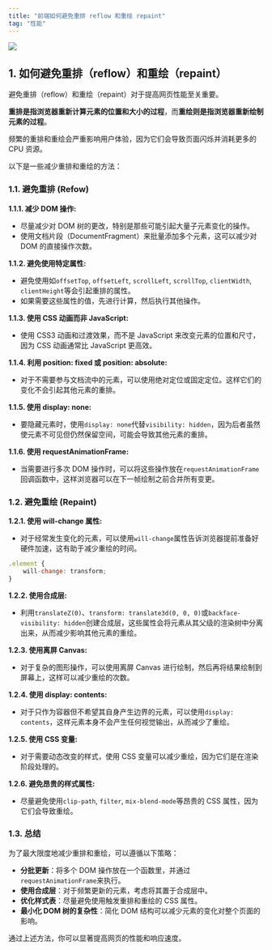 ```yaml
---
title: "前端如何避免重排 reflow 和重绘 repaint"
tag: "性能"
---
```


<img src="../imgs/78/01.webp" />

## 1\. 如何避免重排（reflow）和重绘（repaint）

避免重排（reflow）和重绘（repaint）对于提高网页性能至关重要。

**重排是指浏览器重新计算元素的位置和大小的过程**，而**重绘则是指浏览器重新绘制元素的过程**。

频繁的重排和重绘会严重影响用户体验，因为它们会导致页面闪烁并消耗更多的 CPU 资源。

以下是一些减少重排和重绘的方法：

### 1.1. 避免重排 (Refow)

**1.1.1. 减少 DOM 操作:**

- 尽量减少对 DOM 树的更改，特别是那些可能引起大量子元素变化的操作。
- 使用文档片段（DocumentFragment）来批量添加多个元素，这可以减少对 DOM 的直接操作次数。

**1.1.2. 避免使用特定属性:**

- 避免使用如`offsetTop`, `offsetLeft`, `scrollLeft`, `scrollTop`, `clientWidth`, `clientHeight`等会引起重排的属性。
- 如果需要这些属性的值，先进行计算，然后执行其他操作。

**1.1.3. 使用 CSS 动画而非 JavaScript:**

- 使用 CSS3 动画和过渡效果，而不是 JavaScript 来改变元素的位置和尺寸，因为 CSS 动画通常比 JavaScript 更高效。

**1.1.4. 利用 position: fixed 或 position: absolute:**

- 对于不需要参与文档流中的元素，可以使用绝对定位或固定定位。这样它们的变化不会引起其他元素的重排。

**1.1.5. 使用 display: none:**

- 要隐藏元素时，使用`display: none`代替`visibility: hidden`，因为后者虽然使元素不可见但仍然保留空间，可能会导致其他元素的重排。

**1.1.6. 使用 requestAnimationFrame:**

- 当需要进行多次 DOM 操作时，可以将这些操作放在`requestAnimationFrame`回调函数中，这样浏览器可以在下一帧绘制之前合并所有变更。

### 1.2. 避免重绘 (Repaint)

**1.2.1. 使用 will-change 属性:**

- 对于经常发生变化的元素，可以使用`will-change`属性告诉浏览器提前准备好硬件加速，这有助于减少重绘的时间。

```js
.element {
    will-change: transform;
}
```

**1.2.2. 使用合成层:**

- 利用`translateZ(0)`、`transform: translate3d(0, 0, 0)`或`backface-visibility: hidden`创建合成层，这些属性会将元素从其父级的渲染树中分离出来，从而减少影响其他元素的重绘。

**1.2.3. 使用离屏 Canvas:**

- 对于复杂的图形操作，可以使用离屏 Canvas 进行绘制，然后再将结果绘制到屏幕上，这样可以减少重绘的次数。

**1.2.4. 使用 display: contents:**

- 对于只作为容器但不希望其自身产生边界的元素，可以使用`display: contents`，这样元素本身不会产生任何视觉输出，从而减少了重绘。

**1.2.5. 使用 CSS 变量:**

- 对于需要动态改变的样式，使用 CSS 变量可以减少重绘，因为它们是在渲染阶段处理的。

**1.2.6. 避免昂贵的样式属性:**

- 尽量避免使用`clip-path`, `filter`, `mix-blend-mode`等昂贵的 CSS 属性，因为它们会导致重绘。

### 1.3. 总结

为了最大限度地减少重排和重绘，可以遵循以下策略：

- **分批更新**：将多个 DOM 操作放在一个函数里，并通过`requestAnimationFrame`来执行。
- **使用合成层**：对于频繁更新的元素，考虑将其置于合成层中。
- **优化样式表**：尽量避免使用触发重排和重绘的 CSS 属性。
- **最小化 DOM 树的复杂性**：简化 DOM 结构可以减少元素的变化对整个页面的影响。

通过上述方法，你可以显著提高网页的性能和响应速度。
